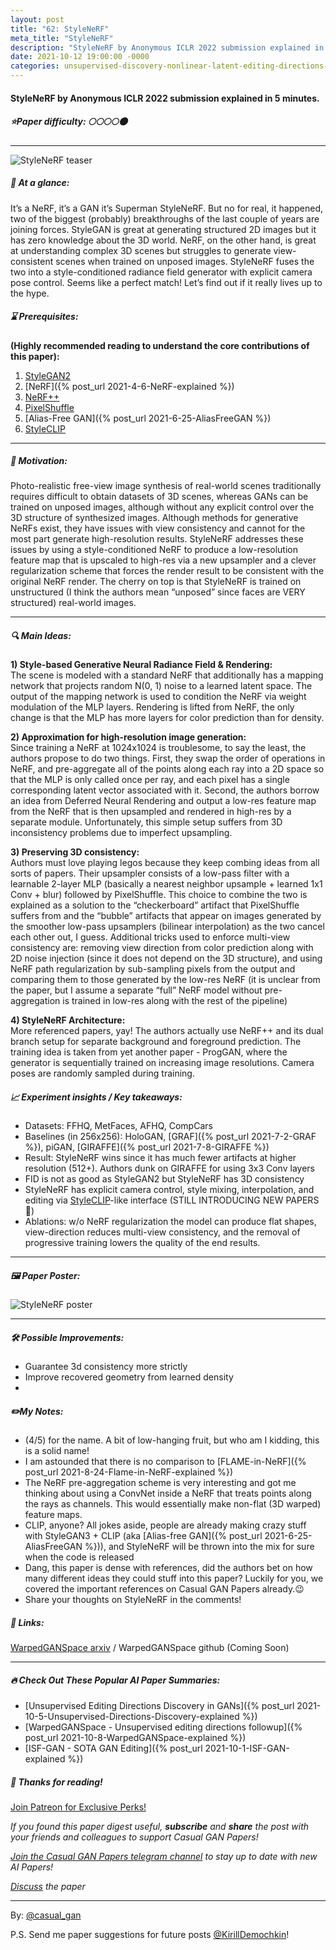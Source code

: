 ```yaml
---
layout: post
title: "62: StyleNeRF"
meta_title: "StyleNeRF"
description: "StyleNeRF by Anonymous ICLR 2022 submission explained in 5 minutes."
date: 2021-10-12 19:00:00 -0000
categories: unsupervised-discovery-nonlinear-latent-editing-directions-generator
---
```


#### StyleNeRF by Anonymous ICLR 2022 submission explained in 5 minutes.

##### ⭐️Paper difficulty: 🌕🌕🌕🌕🌑

***

![StyleNeRF teaser](/assets/images/stylenerf_teaser.png "StyleNeRF Teaser")

##### 🎯 At a glance:

It’s a NeRF, it’s a GAN it’s Superman StyleNeRF. But no for real, it happened, two of the biggest (probably) breakthroughs of the last couple of years are joining forces. StyleGAN is great at generating structured 2D images but it has zero knowledge about the 3D world. NeRF, on the other hand, is great at understanding complex 3D scenes but struggles to generate view-consistent scenes when trained on unposed images. StyleNeRF fuses the two into a style-conditioned radiance field generator with explicit camera pose control. Seems like a perfect match! Let’s find out if it really lives up to the hype.

##### ⌛️ Prerequisites:

**(Highly recommended reading to understand the core contributions of this paper):**  
1) [StyleGAN2](https://github.com/NVlabs/stylegan2)  
2) [NeRF]({% post_url 2021-4-6-NeRF-explained %})  
3) [NeRF++](https://arxiv.org/abs/2010.07492)  
4) [PixelShuffle](https://arxiv.org/pdf/1609.05158v2.pdf)  
5) [Alias-Free GAN]({% post_url 2021-6-25-AliasFreeGAN %})  
6) [StyleCLIP](https://t.me/casual_gan/18)  

***

##### 🚀 Motivation:

Photo-realistic free-view image synthesis of real-world scenes traditionally requires difficult to obtain datasets of 3D scenes, whereas GANs can be trained on unposed images, although without any explicit control over the 3D structure of synthesized images. Although methods for generative NeRFs exist, they have issues with view consistency and cannot for the most part generate high-resolution results. StyleNeRF addresses these issues by using a style-conditioned NeRF to produce a low-resolution feature map that is upscaled to high-res via a new upsampler and a clever regularization scheme that forces the render result to be consistent with the original NeRF render. The cherry on top is that StyleNeRF is trained on unstructured (I think the authors mean “unposed” since faces are VERY structured) real-world images.

***

##### 🔍 Main Ideas:

**1) Style-based Generative Neural Radiance Field & Rendering:**  
The scene is modeled with a standard NeRF that additionally has a mapping network that projects random N(0, 1) noise to a learned latent space. The output of the mapping network is used to condition the NeRF via weight modulation of the MLP layers. Rendering is lifted from NeRF, the only change is that the MLP has more layers for color prediction than for density.

**2) Approximation for high-resolution image generation:**  
Since training a NeRF at 1024x1024 is troublesome, to say the least, the authors propose to do two things. First, they swap the order of operations in NeRF, and pre-aggregate all of the points along each ray into a 2D space so that the MLP is only called once per ray, and each pixel has a single corresponding latent vector associated with it. Second, the authors borrow an idea from Deferred Neural Rendering and output a low-res feature map from the NeRF that is then upsampled and rendered in high-res by a separate module. Unfortunately, this simple setup suffers from 3D inconsistency problems due to imperfect upsampling.

**3) Preserving 3D consistency:**  
Authors must love playing legos because they keep combing ideas from all sorts of papers. Their upsampler consists of a low-pass filter with a learnable 2-layer MLP (basically a nearest neighbor upsample + learned 1x1 Conv + blur) followed by PixelShuffle. This choice to combine the two is explained as a solution to the “checkerboard” artifact that PixelShuffle suffers from and the “bubble” artifacts that appear on images generated by the smoother low-pass upsamplers (bilinear interpolation) as the two cancel each other out, I guess. Additional tricks used to enforce multi-view consistency are: removing view direction from color prediction along with 2D noise injection (since it does not depend on the 3D structure), and using NeRF path regularization by sub-sampling pixels from the output and comparing them to those generated by the low-res NeRF (it is unclear from the paper, but I assume a separate “full” NeRF model without pre-aggregation is trained in low-res along with the rest of the pipeline)

**4) StyleNeRF Architecture:**  
More referenced papers, yay! The authors actually use NeRF++ and its dual branch setup for separate background and foreground prediction. The training idea is taken from yet another paper - ProgGAN, where the generator is sequentially trained on increasing image resolutions. Camera poses are randomly sampled during training.
##### 📈 Experiment insights / Key takeaways:

- Datasets: FFHQ, MetFaces, AFHQ, CompCars
- Baselines (in 256x256): HoloGAN, [GRAF]({% post_url 2021-7-2-GRAF %}), piGAN, [GIRAFFE]({% post_url 2021-7-8-GIRAFFE %})
- Result: StyleNeRF wins since it has much fewer artifacts at higher resolution (512+). Authors dunk on GIRAFFE for using 3x3 Conv layers
- FID is not as good as StyleGAN2 but StyleNeRF has 3D consistency
- StyleNeRF has explicit camera control, style mixing, interpolation, and editing via [StyleCLIP](https://t.me/casual_gan/18)-like interface (STILL INTRODUCING NEW PAPERS😬)
- Ablations: w/o NeRF regularization the model can produce flat shapes, view-direction reduces multi-view consistency, and the removal of progressive training lowers the quality of the end results.
***

##### 🖼️ Paper Poster:

![StyleNeRF poster](/assets/images/stylenerf.jpg "StyleNeRF Paper Poster")

***

##### 🛠 Possible Improvements:

- Guarantee 3d consistency more strictly
- Improve recovered geometry from learned density
- 
##### ✏️My Notes:

- (4/5) for the name. A bit of low-hanging fruit, but who am I kidding, this is a solid name!
- I am astounded that there is no comparison to [FLAME-in-NeRF]({% post_url 2021-8-24-Flame-in-NeRF-explained %})
- The NeRF pre-aggregation scheme is very interesting and got me thinking about using a ConvNet inside a NeRF that treats points along the rays as channels. This would essentially make non-flat (3D warped) feature maps.
- CLIP, anyone? All jokes aside, people are already making crazy stuff with StyleGAN3 + CLIP (aka [Alias-free GAN]({% post_url 2021-6-25-AliasFreeGAN %})), and StyleNeRF will be thrown into the mix for sure when the code is released
- Dang, this paper is dense with references, did the authors bet on how many different ideas they could stuff into this paper? Luckily for you, we covered the important references on Casual GAN Papers already.😉
- Share your thoughts on StyleNeRF in the comments!

##### 🔗 Links:
[WarpedGANSpace arxiv](https://openreview.net/forum?id=iUuzzTMUw9K) / WarpedGANSpace github (Coming Soon)

***

##### 🔥 Check Out These Popular AI Paper Summaries:
- [Unsupervised Editing Directions Discovery in GANs]({% post_url 2021-10-5-Unsupervised-Directions-Discovery-explained %})
- [WarpedGANSpace - Unsupervised editing directions followup]({% post_url 2021-10-8-WarpedGANSpace-explained %})
- [ISF-GAN - SOTA GAN Editing]({% post_url 2021-10-1-ISF-GAN-explained %})

##### 👋 Thanks for reading!
<a href="https://www.patreon.com/bePatron?u=53448948" data-patreon-widget-type="become-patron-button">Join Patreon for Exclusive Perks!</a><script async src="https://c6.patreon.com/becomePatronButton.bundle.js"></script>

*If you found this paper digest useful, **subscribe** and **share** the post with your friends and colleagues to support Casual GAN Papers!*

*[Join the Casual GAN Papers telegram channel](https://t.me/joinchat/KeutnzlvetRkZGZi) to stay up to date with new AI Papers!*

*[Discuss](https://t.me/casual_gans_chat) the paper*

***

By: [@casual_gan](https://t.me/joinchat/KeutnzlvetRkZGZi)

P.S. Send me paper suggestions for future posts
[@KirillDemochkin](mailto:kdemochkin@gmail.com)!
